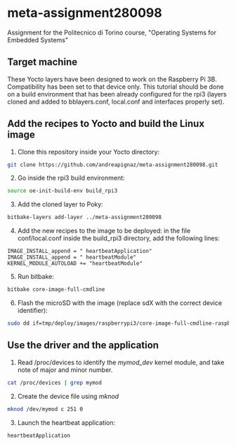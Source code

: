 # meta-assignment280098
Assignment for the Politecnico di Torino course, "Operating Systems for Embedded Systems"

## Target machine
These Yocto layers have been designed to work on the Raspberry Pi 3B. Compatibility has been set to that device only.
This tutorial should be done on a build environment that has been already configured for the rpi3 (layers cloned and added to bblayers.conf, local.conf and interfaces properly set).

## Add the recipes to Yocto and build the Linux image
1. Clone this repository inside your Yocto directory:
```bash
git clone https://github.com/andreapignaz/meta-assignment280098.git
```
2. Go inside the rpi3 build environment:
```bash
source oe-init-build-env build_rpi3
```
3. Add the cloned layer to Poky:
```bash
bitbake-layers add-layer ../meta-assignment280098
```
4. Add the new recipes to the image to be deployed: in the file conf/local.conf inside the build_rpi3 directory, add the following lines:
```
IMAGE_INSTALL_append = " heartbeatApplication"
IMAGE_INSTALL_append = " heartbeatModule"
KERNEL_MODULE_AUTOLOAD += "heartbeatModule"
```
5. Run bitbake:
```bash
bitbake core-image-full-cmdline 
```
6. Flash the microSD with the image (replace sdX with the correct device identifier):
```bash
sudo dd if=tmp/deploy/images/raspberrypi3/core-image-full-cmdline-raspberrypi3.rpi-sdimg of=/dev/sdX bs=1M
```

## Use the driver and the application
1. Read /proc/devices to identify the _mymod\_dev_ kernel module, and take note of major and minor number.
```bash
cat /proc/devices | grep mymod
```
2. Create the device file using _mknod_
```bash
mknod /dev/mymod c 251 0
```
3. Launch the heartbeat application:
```bash
heartbeatApplication
```
